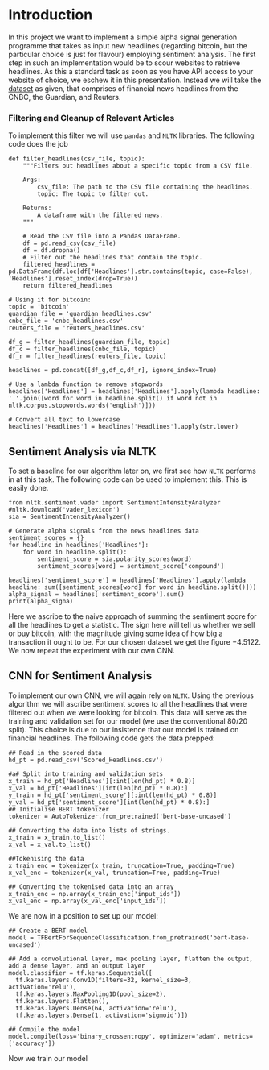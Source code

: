 <h1> Introduction </h1>

In this project we want to implement a simple alpha signal generation programme that takes as input new headlines (regarding bitcoin, but the particular choice is just for flavour) employing sentiment analysis. The first step in such an implementation would be to scour websites to retrieve headlines. As this a standard task as soon as you have API access to your website of choice, we eschew it in this presentation. Instead we will take the [dataset](https://www.kaggle.com/datasets/notlucasp/financial-news-headlines/) as given, that comprises of financial news headlines from the CNBC, the Guardian, and Reuters.

<h3>Filtering and Cleanup of Relevant Articles</h3>

To implement this filter we will use ``` pandas ``` and ```NLTK``` libraries. The following code does the job

```
def filter_headlines(csv_file, topic):
    """Filters out headlines about a specific topic from a CSV file.

    Args:
        csv_file: The path to the CSV file containing the headlines.
        topic: The topic to filter out.

    Returns:
        A dataframe with the filtered news.
    """

    # Read the CSV file into a Pandas DataFrame.
    df = pd.read_csv(csv_file)
    df = df.dropna()
    # Filter out the headlines that contain the topic.
    filtered_headlines = pd.DataFrame(df.loc[df['Headlines'].str.contains(topic, case=False), 'Headlines'].reset_index(drop=True))
    return filtered_headlines

# Using it for bitcoin:
topic = 'bitcoin'
guardian_file = 'guardian_headlines.csv'
cnbc_file = 'cnbc_headlines.csv'
reuters_file = 'reuters_headlines.csv'

df_g = filter_headlines(guardian_file, topic)
df_c = filter_headlines(cnbc_file, topic)
df_r = filter_headlines(reuters_file, topic)

headlines = pd.concat([df_g,df_c,df_r], ignore_index=True)

# Use a lambda function to remove stopwords
headlines['Headlines'] = headlines['Headlines'].apply(lambda headline: ' '.join([word for word in headline.split() if word not in nltk.corpus.stopwords.words('english')]))

# Convert all text to lowercase
headlines['Headlines'] = headlines['Headlines'].apply(str.lower)

```
<h2>Sentiment Analysis via NLTK </h2>

To set a baseline for our algorithm later on, we first see how ```NLTK``` performs in at this task. The following code can be used to implement this. This is easily done.

```
from nltk.sentiment.vader import SentimentIntensityAnalyzer
#nltk.download('vader_lexicon')
sia = SentimentIntensityAnalyzer()

# Generate alpha signals from the news headlines data
sentiment_scores = {}
for headline in headlines['Headlines']:
    for word in headline.split():
        sentiment_score = sia.polarity_scores(word)
        sentiment_scores[word] = sentiment_score['compound']

headlines['sentiment_score'] = headlines['Headlines'].apply(lambda headline: sum([sentiment_scores[word] for word in headline.split()]))
alpha_signal = headlines['sentiment_score'].sum()
print(alpha_signa)
```
Here we ascribe to the naive approach of summing the sentiment score for all the headlines to get a statistic. The sign here will tell us whether we sell or buy bitcoin, with the magnitude giving some idea of how big a transaction it ought to be. For our chosen dataset we get the figure $-4.5122$. We now repeat the experiment with our own CNN.

<h2>CNN for Sentiment Analysis</h2>

To implement our own CNN, we will again rely on ``` NLTK ```. Using the previous algorithm we will ascribe sentiment scores to all the headlines that were filtered out when we were looking for bitcoin. This data will serve as the training and validation set for our model (we use the conventional 80/20 split). This choice is due to our insistence that our model is trained on financial headlines. The following code gets the data prepped:
```
## Read in the scored data
hd_pt = pd.read_csv('Scored_Headlines.csv')

#a# Split into training and validation sets
x_train = hd_pt['Headlines'][:int(len(hd_pt) * 0.8)]
x_val = hd_pt['Headlines'][int(len(hd_pt) * 0.8):]
y_train = hd_pt['sentiment_score'][:int(len(hd_pt) * 0.8)]
y_val = hd_pt['sentiment_score'][int(len(hd_pt) * 0.8):]
## Initialise BERT tokenizer
tokenizer = AutoTokenizer.from_pretrained('bert-base-uncased')

## Converting the data into lists of strings.
x_train = x_train.to_list()
x_val = x_val.to_list()

##Tokenising the data
x_train_enc = tokenizer(x_train, truncation=True, padding=True)
x_val_enc = tokenizer(x_val, truncation=True, padding=True)

## Converting the tokenised data into an array
x_train_enc = np.array(x_train_enc['input_ids'])
x_val_enc = np.array(x_val_enc['input_ids'])
```
We are now in a position to set up our model:

```
## Create a BERT model
model = TFBertForSequenceClassification.from_pretrained('bert-base-uncased')

## Add a convolutional layer, max pooling layer, flatten the output, add a dense layer, and an output layer
model.classifier = tf.keras.Sequential([
  tf.keras.layers.Conv1D(filters=32, kernel_size=3, activation='relu'),
  tf.keras.layers.MaxPooling1D(pool_size=2),
  tf.keras.layers.Flatten(),
  tf.keras.layers.Dense(64, activation='relu'),
  tf.keras.layers.Dense(1, activation='sigmoid')])

## Compile the model
model.compile(loss='binary_crossentropy', optimizer='adam', metrics=['accuracy'])
```
Now we train our model

```

```
